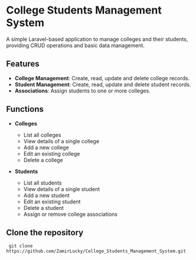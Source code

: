 # College Students Management System

A simple Laravel-based application to manage colleges and their students, providing CRUD operations and basic data management.

## Features
- **College Management**: Create, read, update and delete college records.  
- **Student Management**: Create, read, update and delete student records.  
- **Associations**: Assign students to one or more colleges.

## Functions
- **Colleges**
  - List all colleges  
  - View details of a single college  
  - Add a new college  
  - Edit an existing college  
  - Delete a college  

- **Students**
  - List all students  
  - View details of a single student  
  - Add a new student  
  - Edit an existing student  
  - Delete a student  
  - Assign or remove college associations  

## Clone the repository
     git clone https://github.com/ZamirLucky/College_Students_Management_System.git
   
